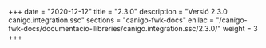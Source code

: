 +++
date        = "2020-12-12"
title       = "2.3.0"
description = "Versió 2.3.0 canigo.integration.ssc"
sections    = "canigo-fwk-docs"
enllac		= "/canigo-fwk-docs/documentacio-llibreries/canigo.integration.ssc/2.3.0/"
weight		= 3
+++
